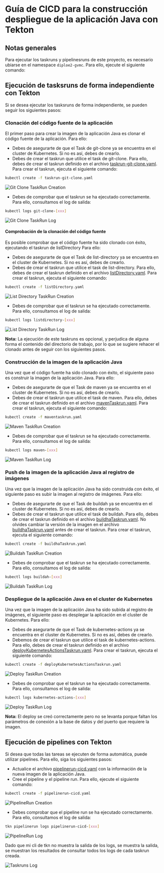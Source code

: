 # Guía de CICD para la construcción despliegue de la aplicación Java con Tekton

## Notas generales
Para ejecutar los taskruns y pipelinesruns de este proyecto, es necesario ubiarse en el namespace `diploe2-gvmc`. Para ello, ejecute el siguiente comando:

## Ejecución de tasksruns de forma independiente con Tekton
Si se desea ejecutar los tasksruns de forma independiente, se pueden seguir los siguientes pasos:

### Clonación del código fuente de la aplicación
El primer paso para crear la imagen de la aplicación Java es clonar el código fuente de la aplicación. Para ello:
* Debes de asegurarte de que el Task de git-clone ya se encuentra en el cluster de Kubernetes. Si no es así, debes de crearlo.
* Debes de crear el taskrun que utilice el task de git-clone. Para ello, debes de crear el taskrun definido en el archivo [taskrun-git-clone.yaml](tekton/taskruns/taskrun-git-clone.yaml). Para crear el taskrun, ejecuta el siguiente comando:

```bash
kubectl create -f taskrun-git-clone.yaml
```
![Git Clone TaskRun Creation](images/GitClonecreateTR.png)

* Debes de comprobar que el taskrun se ha ejecutado correctamente. Para ello, consultamos el log de salida:

```bash
kubectl logs git-clone-[xxx]
```

![Git Clone TaskRun Log](images/GitCloneLogTR.png)

#### Comprobación de la clonación del código fuente
Es posible comprobar que el código fuente ha sido clonado con éxito, ejecutando el taskrun de listDirectory
 Para ello:
* Debes de asegurarte de que el Task de list-directory ya se encuentra en el cluster de Kubernetes. Si no es así, debes de crearlo.
* Debes de crear el taskrun que utilice el task de list-directory. Para ello, debes de crear el taskrun definido en el archivo [listDirectory.yaml](tekton/taskruns/listDirectory.yaml). Para crear el taskrun, ejecuta el siguiente comando:

```bash
kubectl create -f listDirectory.yaml
```
![List Directory TaskRun Creation](images/ListDirCreateTR.png)

* Debes de comprobar que el taskrun se ha ejecutado correctamente. Para ello, consultamos el log de salida:

```bash
kubectl logs listdirectory-[xxx]
```

![List Directory TaskRun Log](images/ListDirLogTR.png)

**Nota:** La ejecución de este taskruns es opcional, y perjudica de alguna forma el contenido del directorio de trabajo, por lo que se sugiere rehacer el clonado antes de seguir con los siguientes pasos.

### Construcción de la imagen de la aplicación Java
Una vez que el código fuente ha sido clonado con éxito, el siguiente paso es construir la imagen de la aplicación Java. Para ello:
* Debes de asegurarte de que el Task de maven ya se encuentra en el cluster de Kubernetes. Si no es así, debes de crearlo.
* Debes de crear el taskrun que utilice el task de maven. Para ello, debes de crear el taskrun definido en el archivo [mavenTaskrun.yaml](tekton/taskruns/mavenTaskrun.yaml). Para crear el taskrun, ejecuta el siguiente comando:

```bash
kubectl create -f maventaskrun.yaml
```
![Maven TaskRun Creation](images/MavenCreateTR.png)

* Debes de comprobar que el taskrun se ha ejecutado correctamente. Para ello, consultamos el log de salida:

```bash
kubectl logs maven-[xxx]
```

![Maven TaskRun Log](images/MavenLogTR.png)

### Push de la imagen de la aplicación Java al registro de imágenes
Una vez que la imagen de la aplicación Java ha sido construida con éxito, el siguiente paso es subir la imagen al registro de imágenes. Para ello:
* Debes de asegurarte de que el Task de buildah ya se encuentra en el cluster de Kubernetes. Si no es así, debes de crearlo.
* Debes de crear el taskrun que utilice el task de buildah. Para ello, debes de crear el taskrun definido en el archivo [buildhaTaskrun.yaml](tekton/taskruns/buildhaTaskrun.yaml). No olvides cambiar la versión de la imagen en el archivo [buildhaTaskrun.yaml](tekton/taskruns/buildhaTaskrun.yaml) antes de crear el taskrun. Para crear el taskrun, ejecuta el siguiente comando:

```bash
kubectl create -f buildhaTaskrun.yaml
```
![Buildah TaskRun Creation](images/BuildahCreateTR.png)

* Debes de comprobar que el taskrun se ha ejecutado correctamente. Para ello, consultamos el log de salida:

```bash
kubectl logs buildah-[xxx]
```

![Buildah TaskRun Log](images/BuildahLogTR.png)

### Despliegue de la aplicación Java en el cluster de Kubernetes
Una vez que la imagen de la aplicación Java ha sido subida al registro de imágenes, el siguiente paso es desplegar la aplicación en el cluster de Kubernetes. Para ello:
* Debes de asegurarte de que el Task de kubernetes-actions ya se encuentra en el cluster de Kubernetes. Si no es así, debes de crearlo.
* Debemos de crear el taskrun que utilice el task de kubernetes-actions. Para ello, debes de crear el taskrun definido en el archivo [deployKubernetesActionsTaskrun.yaml](tekton/taskruns/deployKubernetesActionsTaskrun.yaml). Para crear el taskrun, ejecuta el siguiente comando:

```bash
kubectl create -f deployKubernetesActionsTaskrun.yaml
```
![Deploy TaskRun Creation](images/DeployCreateTR.png)

* Debes de comprobar que el taskrun se ha ejecutado correctamente. Para ello, consultamos el log de salida:

```bash
kubectl logs kubernetes-actions-[xxx]
```
![Deploy TaskRun Log](images/DeployLogTR.png)

**Nota:** El deploy se creó correctamente pero no se levanta porque faltan los parámetros de conexión a la base de datos y del puerto que requiere la imagen.

## Ejecución de pipelines con Tekton
Si desea que todas las tareas se ejecuten de forma automática, puede utilizar pipelines. Para ello, siga los siguientes pasos:

* Actualice el archivo [pipelinerun-cicd.yaml](tekton/pipelines/pipelinerun-cicd.yaml) con la información de la nueva imagen de la aplicación Java.
* Cree el pipeline y el pipeline run. Para ello, ejecute el siguiente comando:

```bash
kubectl create -f pipelinerun-cicd.yaml
```

![PipelineRun Creation](images/CICDCreatePR.png)

* Debes comprobar que el pipeline run se ha ejecutado correctamente. Para ello, consultamos el log de salida:

```bash
tkn pipelinerun logs pipelinerun-cicd-[xxx]
```
![PipelineRun Log](images/CICDLogPR.png)

Dado que mi cli de tkn no muestra la salida de los logs, se muestra la salida, se muestran los resultados de consultar todos los logs de cada taskrun creada.

![Taskruns Log](images/CICDV2LogPR.png)

